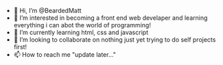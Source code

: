 - 👋 Hi, I’m @BeardedMatt
- 👀 I’m interested in becoming a front end web develaper and learning everything i can abot the world of programming!
- 🌱 I’m currently learning html, css and javascript
- 💞️ I’m looking to collaborate on nothing just yet trying to do self projects first!
- 📫 How to reach me "update later..."

<!---
BeardedMatt/BeardedMatt is a ✨ special ✨ repository because its `README.md` (this file) appears on your GitHub profile.
You can click the Preview link to take a look at your changes.
--->
